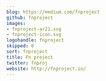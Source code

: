 ```yaml
---
blog: https://medium.com/fnproject
github: fnproject
images:
- fnproject-ar21.svg
- fnproject-icon.svg
logohandle: fnproject
skipped: 0
sort: fnproject
title: Fn project
twitter: fnproj
website: http://fnproject.io/
---
```

